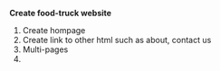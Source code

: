 **Create food-truck website**

1. Create hompage
2. Create link to other html such as about, contact us
3. Multi-pages
4. 
